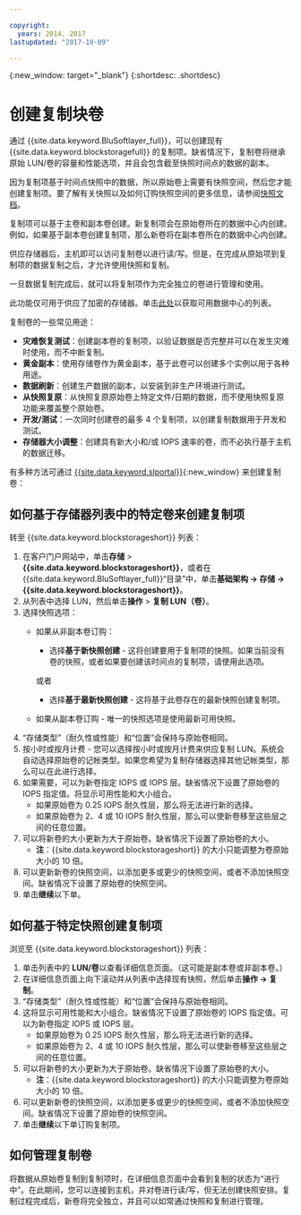 ```yaml
---

copyright:
  years: 2014, 2017
lastupdated: "2017-10-09"

---
```

{:new_window: target="_blank"}
{:shortdesc: .shortdesc}

# 创建复制块卷

通过 {{site.data.keyword.BluSoftlayer_full}}，可以创建现有 {{site.data.keyword.blockstoragefull}} 的复制项。缺省情况下，复制卷将继承原始 LUN/卷的容量和性能选项，并且会包含截至快照时间点的数据的副本。   

因为复制项基于时间点快照中的数据，所以原始卷上需要有快照空间，然后您才能创建复制项。要了解有关快照以及如何订购快照空间的更多信息，请参阅[快照文档](snapshots.html)。  

复制项可以基于主卷和副本卷创建。新复制项会在原始卷所在的数据中心内创建。例如，如果基于副本卷创建复制项，那么新卷将在副本卷所在的数据中心内创建。    

供应存储器后，主机即可以访问复制卷以进行读/写。但是，在完成从原始项到复制项的数据复制之后，才允许使用快照和复制。 

一旦数据复制完成后，就可以将复制项作为完全独立的卷进行管理和使用。 

此功能仅可用于供应了加密的存储器。单击[此处](new-ibm-block-and-file-storage-location-and-features.html)以获取可用数据中心的列表。 

复制卷的一些常见用途：
- **灾难恢复测试**：创建副本卷的复制项，以验证数据是否完整并可以在发生灾难时使用，而不中断复制。 
- **黄金副本**：使用存储卷作为黄金副本，基于此卷可以创建多个实例以用于各种用途。 
- **数据刷新**：创建生产数据的副本，以安装到非生产环境进行测试。 
- **从快照复原**：从快照复原原始卷上特定文件/日期的数据，而不使用快照复原功能来覆盖整个原始卷。 
- **开发/测试**：一次同时创建卷的最多 4 个复制项，以创建复制数据用于开发和测试。 
- **存储器大小调整**：创建具有新大小和/或 IOPS 速率的卷，而不必执行基于主机的数据迁移。  
	

有多种方法可通过 [{{site.data.keyword.slportal}}](https://control.softlayer.com/){:new_window} 来创建复制卷： 

## 如何基于存储器列表中的特定卷来创建复制项

转至 {{site.data.keyword.blockstorageshort}} 列表：

1. 在客户门户网站中，单击**存储** > **{{site.data.keyword.blockstorageshort}}**，或者在 {{site.data.keyword.BluSoftlayer_full}}“目录”中，单击**基础架构 -> 存储 -> {{site.data.keyword.blockstorageshort}}**。 
2. 从列表中选择 LUN，然后单击**操作** > **复制 LUN（卷）**。 
3. 选择快照选项： 
    - 如果从非副本卷订购：
      - 选择**基于新快照创建** - 这将创建要用于复制项的快照。如果当前没有卷的快照，或者如果要创建该时间点的复制项，请使用此选项。
    
      或者
      - 选择**基于最新快照创建** - 这将基于此卷存在的最新快照创建复制项。 
    - 如果从副本卷订购 - 唯一的快照选项是使用最新可用快照。 
4. “存储类型”（耐久性或性能）和“位置”会保持与原始卷相同。
5. 按小时或按月计费 - 您可以选择按小时或按月计费来供应复制 LUN。系统会自动选择原始卷的记帐类型。如果您希望为复制存储器选择其他记帐类型，那么可以在此进行选择。 
5. 如果需要，可以为新卷指定 IOPS 或 IOPS 层。缺省情况下设置了原始卷的 IOPS 指定值。将显示可用性能和大小组合。
    - 如果原始卷为 0.25 IOPS 耐久性层，那么将无法进行新的选择。 
    - 如果原始卷为 2、4 或 10 IOPS 耐久性层，那么可以使新卷移至这些层之间的任意位置。 
6. 可以将新卷的大小更新为大于原始卷。缺省情况下设置了原始卷的大小。 
    - **注**：{{site.data.keyword.blockstorageshort}} 的大小只能调整为卷原始大小的 10 倍。 
7. 可以更新新卷的快照空间，以添加更多或更少的快照空间，或者不添加快照空间。缺省情况下设置了原始卷的快照空间。 
8. 单击**继续**以下单。 



## 如何基于特定快照创建复制项

浏览至 {{site.data.keyword.blockstorageshort}} 列表：

1. 单击列表中的 **LUN/卷**以查看详细信息页面。（这可能是副本卷或非副本卷。） 
2. 在详细信息页面上向下滚动并从列表中选择现有快照，然后单击**操作 -> 复制**。   
3. “存储类型”（耐久性或性能）和“位置”会保持与原始卷相同。 
4. 这将显示可用性能和大小组合。缺省情况下设置了原始卷的 IOPS 指定值。可以为新卷指定 IOPS 或 IOPS 层。 
    - 如果原始卷为 0.25 IOPS 耐久性层，那么将无法进行新的选择。 
    - 如果原始卷为 2、4 或 10 IOPS 耐久性层，那么可以使新卷移至这些层之间的任意位置。 
5. 可以将新卷的大小更新为大于原始卷。缺省情况下设置了原始卷的大小。 
    - **注**：{{site.data.keyword.blockstorageshort}} 的大小只能调整为卷原始大小的 10 倍。 
6. 可以更新新卷的快照空间，以添加更多或更少的快照空间，或者不添加快照空间。缺省情况下设置了原始卷的快照空间。 
7. 单击**继续**以下单订购复制项。 


## 如何管理复制卷

将数据从原始卷复制到复制项时，在详细信息页面中会看到复制的状态为“进行中”。在此期间，您可以连接到主机，并对卷进行读/写，但无法创建快照安排。复制过程完成后，新卷将完全独立，并且可以如常通过快照和复制进行管理。 
